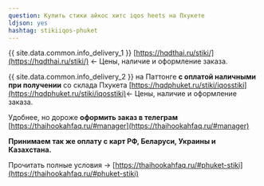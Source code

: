 ```yaml
---
question: Купить стики айкос хитс iqos heets на Пхукете
ldjson: yes
hashtag: stikiiqos-phuket
---
```


{{ site.data.common.info_delivery_1 }} [https://hqdthai.ru/stiki/](https://hqdthai.ru/stiki/) <- Цены, наличие и оформление заказа.

{{ site.data.common.info_delivery_2 }} на Паттонге **с оплатой наличными при получении** со склада Пхукета [https://hqdphuket.ru/stiki/iqosstiki](https://hqdphuket.ru/stiki/iqosstiki)<- Цены, наличие и оформление заказа.

Удобнее, но дороже **оформить заказ в телеграм** [https://thaihookahfaq.ru/#manager](https://thaihookahfaq.ru/#manager)

**Принимаем так же оплату с карт РФ, Беларуси, Украины и Казахстана.**

Прочитать полные условия -> [https://thaihookahfaq.ru/#phuket-stiki](https://thaihookahfaq.ru/#phuket-stiki)

